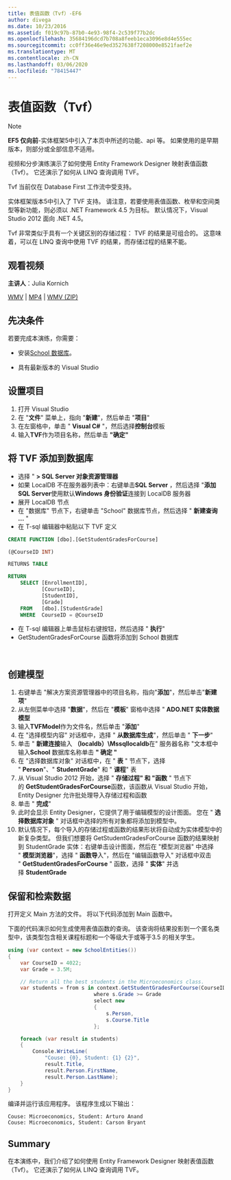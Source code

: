 ```yaml
---
title: 表值函数（Tvf）-EF6
author: divega
ms.date: 10/23/2016
ms.assetid: f019c97b-87b0-4e93-98f4-2c539f77b2dc
ms.openlocfilehash: 35684196dcd7b708a8feeb1eca3096e8d4e555ec
ms.sourcegitcommit: cc0ff36e46e9ed3527638f7208000e8521faef2e
ms.translationtype: MT
ms.contentlocale: zh-CN
ms.lasthandoff: 03/06/2020
ms.locfileid: "78415447"
---
```

# <a name="table-valued-functions-tvfs"></a>表值函数（Tvf）
> [!NOTE]
> **EF5 仅向前**-实体框架5中引入了本页中所述的功能、api 等。 如果使用的是早期版本，则部分或全部信息不适用。

视频和分步演练演示了如何使用 Entity Framework Designer 映射表值函数（Tvf）。 它还演示了如何从 LINQ 查询调用 TVF。

Tvf 当前仅在 Database First 工作流中受支持。

实体框架版本5中引入了 TVF 支持。 请注意，若要使用表值函数、枚举和空间类型等新功能，则必须以 .NET Framework 4.5 为目标。 默认情况下，Visual Studio 2012 面向 .NET 4.5。

Tvf 非常类似于具有一个关键区别的存储过程： TVF 的结果是可组合的。 这意味着，可以在 LINQ 查询中使用 TVF 的结果，而存储过程的结果不能。

## <a name="watch-the-video"></a>观看视频

**主讲人**：Julia Kornich

[WMV](https://download.microsoft.com/download/6/0/A/60A6E474-5EF3-4E1E-B9EA-F51D2DDB446A/HDI-ITPro-MSDN-winvideo-tvf.wmv) | [MP4](https://download.microsoft.com/download/6/0/A/60A6E474-5EF3-4E1E-B9EA-F51D2DDB446A/HDI-ITPro-MSDN-mp4video-tvf.m4v) | [WMV (ZIP)](https://download.microsoft.com/download/6/0/A/60A6E474-5EF3-4E1E-B9EA-F51D2DDB446A/HDI-ITPro-MSDN-winvideo-tvf.zip)

## <a name="pre-requisites"></a>先决条件

若要完成本演练，你需要：

- 安装[School 数据库](~/ef6/resources/school-database.md)。

- 具有最新版本的 Visual Studio

## <a name="set-up-the-project"></a>设置项目

1.  打开 Visual Studio
2.  在 "**文件**" 菜单上，指向 "**新建**"，然后单击 "**项目**"
3.  在左窗格中，单击 " **Visual C\#** "，然后选择**控制台**模板
4.  输入**TVF**作为项目名称，然后单击 **"确定"**

## <a name="add-a-tvf-to-the-database"></a>将 TVF 添加到数据库

-   选择 " **&gt; SQL Server 对象资源管理器**
-   如果 LocalDB 不在服务器列表中：右键单击**SQL Server** ，然后选择 "**添加 SQL Server**使用默认**Windows 身份验证**连接到 LocalDB 服务器
-   展开 LocalDB 节点
-   在 "数据库" 节点下，右键单击 "School" 数据库节点，然后选择 " **新建查询 ...** "
-   在 T-sql 编辑器中粘贴以下 TVF 定义

``` SQL
CREATE FUNCTION [dbo].[GetStudentGradesForCourse]

(@CourseID INT)

RETURNS TABLE

RETURN
    SELECT [EnrollmentID],
           [CourseID],
           [StudentID],
           [Grade]
    FROM   [dbo].[StudentGrade]
    WHERE  CourseID = @CourseID
```

-   在 T-sql 编辑器上单击鼠标右键按钮，然后选择 " **执行**"
-   GetStudentGradesForCourse 函数将添加到 School 数据库

 

## <a name="create-a-model"></a>创建模型

1.  右键单击 "解决方案资源管理器中的项目名称，指向"**添加**"，然后单击"**新建项**"
2.  从左侧菜单中选择 "**数据**"，然后在 "**模板**" 窗格中选择 " **ADO.NET 实体数据模型**
3.  输入**TVFModel**作为文件名，然后单击 "**添加**"
4.  在 "选择模型内容" 对话框中，选择 " **从数据库生成**"，然后单击 " **下一步**"
5.  单击 " **新建连接**输入 **（localdb）\\Mssqllocaldb**在" 服务器名称 "文本框中输入**School** 数据库名称单击 **" 确定 "**
6.  在 "选择数据库对象" 对话框中，在 " **表** " 节点下，选择 " **Person**"、" **StudentGrade**" 和 " **课程**" 表
7.  从 Visual Studio 2012 开始，选择 " **存储过程" 和 "函数** " 节点下的 **GetStudentGradesForCourse**函数，该函数从 Visual Studio 开始，Entity Designer 允许批处理导入存储过程和函数
8.  单击 " **完成**"
9.  此时会显示 Entity Designer，它提供了用于编辑模型的设计图面。 您在 " **选择数据库对象** " 对话框中选择的所有对象都将添加到模型中。
10. 默认情况下，每个导入的存储过程或函数的结果形状将自动成为实体模型中的新复杂类型。 但我们想要将 GetStudentGradesForCourse 函数的结果映射到 StudentGrade 实体：右键单击设计图面，然后在 "模型浏览器" 中选择 " **模型浏览器**"，选择 " **函数导**入"，然后在 "编辑函数导入" 对话框中双击 " **GetStudentGradesForCourse** " 函数，选择 " **实体**" 并选择 **StudentGrade**

## <a name="persist-and-retrieve-data"></a>保留和检索数据

打开定义 Main 方法的文件。 将以下代码添加到 Main 函数中。

下面的代码演示如何生成使用表值函数的查询。 该查询将结果投影到一个匿名类型中，该类型包含相关课程标题和一个等级大于或等于3.5 的相关学生。

``` csharp
using (var context = new SchoolEntities())
{
    var CourseID = 4022;
    var Grade = 3.5M;

    // Return all the best students in the Microeconomics class.
    var students = from s in context.GetStudentGradesForCourse(CourseID)
                            where s.Grade >= Grade
                            select new
                            {
                                s.Person,
                                s.Course.Title
                            };

    foreach (var result in students)
    {
        Console.WriteLine(
            "Couse: {0}, Student: {1} {2}",
            result.Title,  
            result.Person.FirstName,  
            result.Person.LastName);
    }
}
```

编译并运行该应用程序。 该程序生成以下输出：

```console
Couse: Microeconomics, Student: Arturo Anand
Couse: Microeconomics, Student: Carson Bryant
```

## <a name="summary"></a>Summary

在本演练中，我们介绍了如何使用 Entity Framework Designer 映射表值函数（Tvf）。 它还演示了如何从 LINQ 查询调用 TVF。
